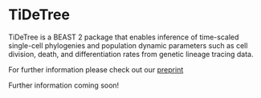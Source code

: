 TiDeTree
========

TiDeTree is a BEAST 2 package that enables inference of time-scaled single-cell phylogenies and population dynamic parameters such as cell division, death, and differentiation rates from genetic lineage tracing data.

For further information please check out our [preprint](https://doi.org/10.1101/2022.02.14.480422)

Further information coming soon!
